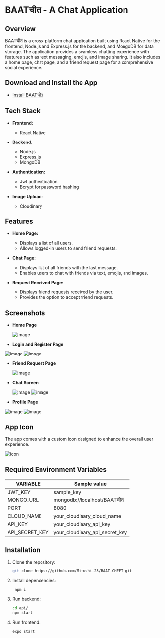 # BAATचीत - A Chat Application

## Overview
BAATचीत is a cross-platform chat application built using React Native for the frontend, Node.js and Express.js for the backend, and MongoDB for data storage. The application provides a seamless chatting experience with features such as text messaging, emojis, and image sharing. It also includes a home page, chat page, and a friend request page for a comprehensive social experience.

## Download and Install the App
   - [Install BAATचीत](https://expo.dev//accounts/mitushi_23/projects/BAAT-CHEET/builds/0c71d58d-103a-42dd-83a0-e74a7cf96a62)

## Tech Stack
- **Frontend:**
  - React Native

- **Backend:**
  - Node.js
  - Express.js
  - MongoDB

- **Authentication:**
  - Jwt authentication
  - Bcrypt for password hashing
    
- **Image Upload:**
  - Cloudinary

## Features
- **Home Page:**
  - Displays a list of all users.
  - Allows logged-in users to send friend requests.

- **Chat Page:**
  - Displays list of all friends with the last message.
  - Enables users to chat with friends via text, emojis, and images.

- **Request Received Page:**
  - Displays friend requests received by the user.
  - Provides the option to accept friend requests.

## Screenshots
- **Home Page**
  
  ![image](https://github.com/Mitushi-23/BAAT-CHEET/assets/83106116/91d0b723-93b6-4168-ba9f-ee006f6f7a82)
  
- **Login and Register Page**
  
![image](https://github.com/Mitushi-23/BAAT-CHEET/assets/83106116/a86126e4-dc23-4fc0-a00a-b17324e8f5dc)
![image](https://github.com/Mitushi-23/BAAT-CHEET/assets/83106116/c5095a72-5c67-45b2-a032-d02bae594cdd)

- **Friend Request Page**
  
  ![image](https://github.com/Mitushi-23/BAAT-CHEET/assets/83106116/652abe56-7e5a-4ee2-9354-40dc5ad345a9)

- **Chat Screen**

  ![image](https://github.com/Mitushi-23/BAAT-CHEET/assets/83106116/db1dadfc-3a3a-4e1d-8a5f-0c027b74dd46)
  ![image](https://github.com/Mitushi-23/BAAT-CHEET/assets/83106116/43292370-c4ca-4967-821e-28b8f9a8de36)

- **Profile Page**

![image](https://github.com/Mitushi-23/BAAT-CHEET/assets/83106116/ca1cd86a-28a9-4dec-aad6-f2de13374c0d)
![image](https://github.com/Mitushi-23/BAAT-CHEET/assets/83106116/9ff68dbb-d0ae-416a-913e-6b403420c5dd)

## App Icon
The app comes with a custom icon designed to enhance the overall user experience. 

![icon](https://github.com/Mitushi-23/BAAT-CHEET/assets/83106116/850997c4-67df-4123-965b-b4fbbf56c514)



## Required Environment Variables

VARIABLE | Sample value
---- | ---
JWT_KEY  | sample_key
MONGO_URL  | mongodb://localhost/BAATचीत
PORT | 8080
CLOUD_NAME | your_cloudinary_cloud_name
API_KEY | your_cloudinary_api_key
API_SECRET_KEY | your_cloudinary_api_secret_key

## Installation
1. Clone the repository:
   ```bash
   git clone https://github.com/Mitushi-23/BAAT-CHEET.git
   ```
2. Install dependencies:
   ```bash
    npm i
   ```
 3. Run backend:
    ```bash
    cd api/
    npm start
    ```

4. Run frontend:
   ```bash
   expo start
   ```


